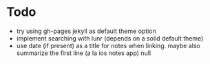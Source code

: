 # [](#todo)Todo

-   try using gh-pages jekyll as default theme option
-   implement searching with lunr (depends on a solid default theme)
-   use date (if present) as a title for notes when linking. maybe also summarize the first line (a la ios notes app)
null